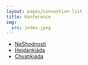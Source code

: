 ```yaml
---
layout: pages/convention-list
title: Konference
img:
  src: index.jpeg
---
```

* [NeShodnosti](neshodnosti/)
* [Hejdánkiáda](hejdankiada/)
* [Chvatíkiáda](chvatikiada/)